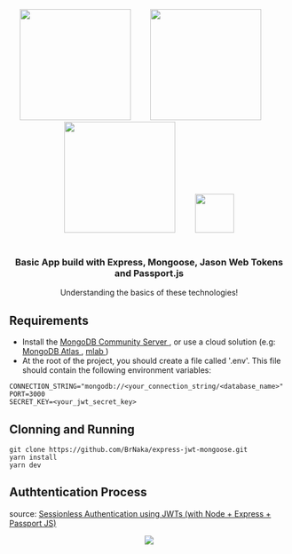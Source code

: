 <div align="center">
  <img src="https://pplware.sapo.pt/wp-content/uploads/2016/05/nodejs_04.jpg" width="200px">
  <span> &nbsp &nbsp &nbsp &nbsp</span>
  <img src="https://static.imasters.com.br/wp-content/uploads/2017/09/mongodb-logo-rgb-j6w271g1xn-768x203.jpg" width="200px"> 
  <span> &nbsp &nbsp &nbsp &nbsp</span>
  <img src="https://miro.medium.com/max/3200/1*t9d16DIcJg_-dEg0X_qTWg.png" width="200px">
  <span> &nbsp &nbsp &nbsp &nbsp</span>
  <img src="https://projecthydro.org/wp-content/uploads/2019/01/passportJS.png" width="70px">
</div>
<br />

<div align="center">
  <h3> Basic App build with Express, Mongoose, Jason Web Tokens and Passport.js </h3>
  <p> Understanding the basics of these technologies! </p>
</div>

## Requirements
 - Install the <a href="https://docs.mongodb.com/manual/tutorial/install-mongodb-on-windows/"> MongoDB Community Server </a>, or use a cloud solution (e.g: <a href="https://www.mongodb.com/cloud/atlas"> MongoDB Atlas </a>, <a href="https://mlab.com/"> mlab </a>)
 - At the root of the project, you should create a file called '.env'. This file should contain the following environment variables:
```
CONNECTION_STRING="mongodb://<your_connection_string/<database_name>"
PORT=3000
SECRET_KEY=<your_jwt_secret_key>
```

## Clonning and Running
```
git clone https://github.com/BrNaka/express-jwt-mongoose.git
yarn install
yarn dev
```

## Authtentication Process
<span> source: <a href="https://blog.usejournal.com/sessionless-authentication-withe-jwts-with-node-express-passport-js-69b059e4b22c"> Sessionless Authentication using JWTs (with Node + Express + Passport JS) </a>
 <div align="center">
   <img src="https://miro.medium.com/max/629/1*88LV6mHq-M5c-19Q2H72Nw.png">
 </div>

